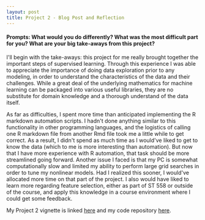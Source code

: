 ```yaml
---
layout: post
title: Project 2 - Blog Post and Reflection
---
```


#### Prompts: What would you do differently? What was the most difficult part for you? What are your big take-aways from this project?

I'll begin with the take-aways: this project for me really brought together the important steps of supervised learning. Through this experience I was able to appreciate the importance of doing data exploration prior to any modeling, in order to understand the characteristics of the data and their challenges. While a great deal of the underlying mathematics for machine learning can be packaged into various useful libraries, they are no substitute for domain knowledge and a thorough understand of the data itself.

As far as difficulties, I spent more time than anticipated implementing the R markdown automation scripts. I hadn't done anything similar to this functionality in other programming languages, and the logistics of calling one R markdown file from another Rmd file took me a little while to get correct. As a result, I didn't spend as much time as I would've liked to get to know the data (which to me is more interesting than automation). But now that I have more experience with R automation, that task should be more streamlined going forward. Another issue I faced is that my PC is somewhat computationally slow and limited my ability to perform large grid searches in order to tune my nonlinear models. Had I realized this sooner, I would've allocated more time on that part of the project. I also would have liked to learn more regarding feature selection, either as part of ST 558 or outside of the course, and apply this knowledge in a course environment where I could get some feedback.

My Project 2 vignette is linked [here](https://yji26.github.io/ST558-Project2/) and my code repository [here](https://github.com/yji26/ST558-Project2).
